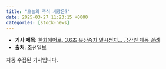 ```yaml
---
title: "오늘의 주식 시장은?"
date: 2025-03-27 11:23:15 +0000
categories: [stock-news]
---
```


- **기사 제목**: [한화에어로, 3.6조 유상증자 일시정지… 금감원 제동 걸려](https://www.chosun.com/economy/money/2025/03/27/3H5GWUAUCX4EBVAJLVVQNIXNLU/)
- **출처**: 조선일보

자동 수집된 기사입니다.
